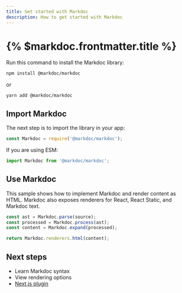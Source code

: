 ```yaml
---
title: Get started with Markdoc
description: How to get started with Markdoc
---
```


# {% $markdoc.frontmatter.title %}

Run this command to install the Markdoc library:

```bash
npm install @markdoc/markdoc
```

or

```
yarn add @markdoc/markdoc
```

## Import Markdoc

The next step is to import the library in your app:

```js
const Markdoc = require('@markdoc/markdoc');
```

If you are using ESM:

```js
import Markdoc from '@markdoc/markdoc';
```

## Use Markdoc

This sample shows how to implement Markdoc and render content as HTML. Markdoc also exposes renderers for React, React Static, and Markdoc text.

```js
const ast = Markdoc.parse(source);
const processed = Markdoc.process(ast);
const content = Markdoc.expand(processed);

return Markdoc.renderers.html(content);
```

## Next steps

- Learn Markdoc syntax
- View rendering options
- [Next.js plugin](/docs/nextjs)
